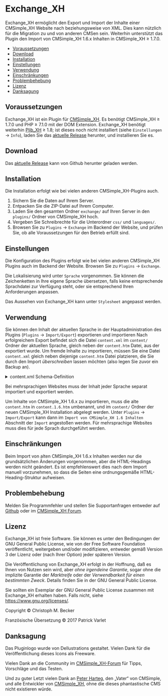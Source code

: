 # Exchange_XH

Exchange_XH ermöglicht den Export und Import der Inhalte einer CMSimple_XH
Website nach beziehungsweise von XML. Dies kann nützlich für die Migration
zu und von anderen CMSen sein.
Weiterhin unterstützt das Plugin den Import von CMSimple_XH 1.6.x Inhalten
in CMSimple_XH ≥ 1.7.0.


- [Voraussetzungen](#voraussetzungen)
- [Download](#download)
- [Installation](#installation)
- [Einstellungen](#einstellungen)
- [Verwendung](#verwendung)
- [Einschränkungen](#einschränkungen)
- [Problembehebung](#problembehebung)
- [Lizenz](#lizenz)
- [Danksagung](#danksagung)

## Voraussetzungen

Exchange_XH ist ein Plugin für [CMSimple_XH](https://cmsimple-xh.org/de/).
Es benötigt CMSimple_XH ≥ 1.7.0 und PHP ≥ 7.1.0 mit der DOM Extension.
Exchange_XH benötigt weiterhin [Plib_XH](https://github.com/cmb69/plib_xh) ≥ 1.8;
ist dieses noch nicht installiert (siehe `Einstellungen` → `Info`),
laden Sie das [aktuelle Release](https://github.com/cmb69/plib_xh/releases/latest)
herunter, und installieren Sie es.

## Download

Das [aktuelle Release](https://github.com/cmb69/exchange_xh/releases/latest)
kann von Github herunter geladen werden.

## Installation

Die Installation erfolgt wie bei vielen anderen CMSimple_XH-Plugins auch.

1. Sichern Sie die Daten auf Ihrem Server.
1. Entpacken Sie die ZIP-Datei auf Ihrem Computer.
1. Laden Sie den gesamten Ordner `exchange/` auf Ihren Server in den `plugins/`
   Ordner von CMSimple_XH hoch.
1. Vergeben Sie Schreibrechte für die Unterordner `css/` und `languages/`.
1. Browsen Sie zu `Plugins` → `Exchange` im  Backend der Website,
   und prüfen Sie, ob alle Voraussetzungen für den Betrieb erfüllt sind.

## Einstellungen

Die Konfiguration des Plugins erfolgt wie bei vielen anderen CMSimple_XH Plugins
auch im Backend der Website. Browsen Sie zu `Plugins` → `Exchange`.

<!-- Sie können die Original-Einstellungen von Exchange_XH unter
    `Konfiguration` ändern. Beim Überfahren der Hilfe-Icons mit der Maus
    werden Hinweise zu den Einstellungen angezeigt. -->

Die Lokalisierung wird unter `Sprache` vorgenommen. Sie können die
Zeichenketten in Ihre eigene Sprache übersetzen, falls keine entsprechende
Sprachdatei zur Verfügung steht, oder sie entsprechend Ihren Anforderungen
anpassen.

Das Aussehen von Exchange_XH kann unter `Stylesheet` angepasst werden.

## Verwendung

Sie können den Inhalt der aktuellen Sprache in der Hauptadministration des
Plugins (`Plugins` → `Import/Export`) exportieren und importieren
Nach erfolgreichem Export befindet sich die Datei `content.xml` im `content/`
Ordner der aktuellen Sprache, gleich neben der `content.htm` Datei, aus der
exportiert wurde. Um fremde Inhalte zu importieren, müssen Sie eine Datei
`content.xml` gleich neben diejenige
`content.htm` Datei platzieren, die Sie durch den Import *überschreiben*
lassen möchten (also legen Sie zuvor ein Backup an).

<details>
<summary>content.xml Schema-Definition</summary>

````xml
<?xml version="1.0" encoding="UTF-8"?>
<grammar xmlns="http://relaxng.org/ns/structure/1.0">
  <start>
    <ref name="Contents"/>
  </start>

  <define name="Contents">
    <element name="contents">
      <attribute name="version"/>
      <zeroOrMore>
        <ref name="Page"/>
      </zeroOrMore>
    </element>
  </define>

  <define name="Page">
    <element name="page">
      <attribute name="title"/>
      <element name="data">
        <zeroOrMore>
          <attribute>
            <anyName/>
            <text/>
          </attribute>
        </zeroOrMore>
      </element>
      <element name="content">
        <text/>
      </element>
      <zeroOrMore>
        <ref name="Page"/>
      </zeroOrMore>
    </element>
  </define>
</grammar>
````
</details>

Bei mehrsprachigen Websites muss der Inhalt jeder Sprache separat importiert
und exportiert werden.

Um Inhalte von CMSimple_XH 1.6.x zu importieren, muss die alte `content.htm`
in `content.1.6.htm` umbenannt, und im `content/` Ordner der neuen
CMSimple_XH Installation abgelegt werden. Unter `Plugins` → `Import/Export`
kann dann im `Import von CMSimple_XH 1.6 Inhalten` Abschnitt der `Import`
angestoßen werden.  Für mehrsprachige Websites muss dies für jede Sprach
durchgeführt werden.

## Einschränkungen

Beim Import von alten CMSimple_XH 1.6.x Inhalten werden nur die grundsätzlichen
Änderungen vorgenommen, aber die HTML-Headings werden nicht geändert. Es ist
empfehlenswert dies nach dem Import manuell vorzunehmen, so dass die Seiten
eine ordnungsgemäße HTML-Heading-Struktur aufweisen.

## Problembehebung

Melden Sie Programmfehler und stellen Sie Supportanfragen entweder auf
[Github](https://github.com/cmb69/exchange_xh/issues)
oder im [CMSimple\_XH Forum](https://cmsimpleforum.com/).

## Lizenz

Exchange_XH ist freie Software. Sie können es unter den Bedingungen
der GNU General Public License, wie von der Free Software Foundation
veröffentlicht, weitergeben und/oder modifizieren, entweder gemäß
Version 3 der Lizenz oder (nach Ihrer Option) jeder späteren Version.

Die Veröffentlichung von Exchange_XH erfolgt in der Hoffnung, daß es
Ihnen von Nutzen sein wird, aber *ohne irgendeine Garantie*, sogar ohne
die implizite Garantie der *Marktreife* oder der *Verwendbarkeit für einen
bestimmten Zweck*. Details finden Sie in der GNU General Public License.

Sie sollten ein Exemplar der GNU General Public License zusammen mit
Exchange_XH erhalten haben. Falls nicht, siehe <https://www.gnu.org/licenses/>.

Copyright © Christoph M. Becker

Französische Übersetzung © 2017 Patrick Varlet

## Danksagung

Das Pluginlogo wurde von Dellustrations gestaltet.
Vielen Dank für die Veröffentlichung dieses Icons als Freeware.

Vielen Dank an die Community im
[CMSimple_XH-Forum](https://www.cmsimpleforum.com/)
für Tipps, Vorschläge und das Testen.

Und zu guter Letzt vielen Dank an
[Peter Harteg](https://www.harteg.dk/), den „Vater“ von CMSimple,
und alle Entwickler von [CMSimple_XH](https://www.cmsimple-xh.org/de/),
ohne die dieses phantastische CMS nicht existieren würde.
